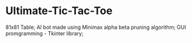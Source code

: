 # Ultimate-Tic-Tac-Toe
81x81 Table;
AI bot made using Minimax alpha beta pruning algorithm;
GUI promgramming - Tkinter library;
